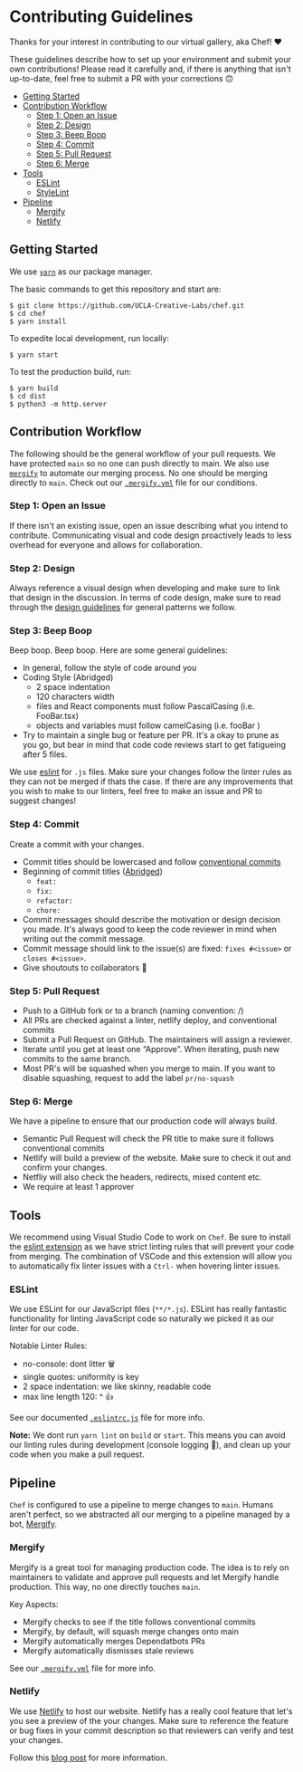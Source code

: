 # Contributing Guidelines

Thanks for your interest in contributing to our virtual gallery, aka Chef! ❤️

These guidelines describe how to set up your environment and submit your own contributions! Please read it 
carefully and, if there is anything that isn't up-to-date, feel free to submit a PR with your corrections 🙃

- [Getting Started](#Getting-Started)
- [Contribution Workflow](#Contribution-Workflow)
  - [Step 1: Open an Issue](#Step-1-Open-an-Issue)
  - [Step 2: Design](#Step-2-Design)
  - [Step 3: Beep Boop](#Step-3-Beep-Boop)
  - [Step 4: Commit](#Step-4:-Commit)
  - [Step 5: Pull Request](#Step-5-Pull-Request)
  - [Step 6: Merge](#Step-6-Merge)
- [Tools](#Tools)
  - [ESLint](#ESLint)
  - [StyleLint](#StyleLint)
- [Pipeline](#Pipeline)
  - [Mergify](#Mergify)
  - [Netlify](#Netlify)

## Getting Started

We use [`yarn`](https://classic.yarnpkg.com/en/docs/install#mac-stable) as our package manager.

The basic commands to get this repository and start are:

```
$ git clone https://github.com/UCLA-Creative-Labs/chef.git
$ cd chef
$ yarn install
```

To expedite local development, run locally:

```
$ yarn start
```

To test the production build, run:

```
$ yarn build
$ cd dist
$ python3 -m http.server
```

## Contribution Workflow

The following should be the general workflow of your pull requests. We have protected `main` so no one can 
push directly to main. We also use [`mergify`](https://mergify.io/) to automate our merging process. No one 
should be merging directly to `main`. Check out our [`.mergify.yml`](.mergify.yml) file for our conditions.

### Step 1: Open an Issue

If there isn't an existing issue, open an issue describing what you intend to contribute. Communicating visual and 
code design proactively leads to less overhead for everyone and allows for collaboration. 

### Step 2: Design

Always reference a visual design when developing and make sure to link that design in the discussion. In terms of 
code design, make sure to read through the [design guidelines](DESIGN_GUIDELINES.md) for general patterns we follow. 

### Step 3: Beep Boop

Beep boop. Beep boop. Here are some general guidelines:

- In general, follow the style of code around you
- Coding Style (Abridged)
  - 2 space indentation
  - 120 characters width
  - files and React components must follow PascalCasing (i.e. FooBar.tsx)
  - objects and variables must follow camelCasing (i.e. fooBar )
- Try to maintain a single bug or feature per PR. It's a okay to prune as you go, but bear in mind that code
  code reviews start to get fatigueing after 5 files.

We use [eslint](.eslintrc.js) for `.js` files. 
Make sure your changes follow the linter rules as they can not be merged if thats the case.
If there are any improvements that you wish to make to our linters, feel free to make an issue and PR to suggest changes!


### Step 4: Commit 

Create a commit with your changes.

- Commit titles should be lowercased and follow [conventional commits](https://www.conventionalcommits.org/en/v1.0.0/#specification)
- Beginning of commit titles ([Abridged](.github/semantic.yml))  
  - `feat: `
  - `fix: `
  - `refactor: `
  - `chore: `
- Commit messages should describe the motivation or design decision you made. It's always good to keep the code 
  reviewer in mind when writing out the commit message.
- Commit message should link to the issue(s) are fixed: `fixes #<issue>` or `closes #<issue>`.
- Give shoutouts to collaborators 🥳

### Step 5: Pull Request

- Push to a GitHub fork or to a branch (naming convention: <user>/<feature-bug-name>)
- All PRs are checked against a linter, netlify deploy, and conventional commits
- Submit a Pull Request on GitHub. The maintainers will assign a reviewer.
- Iterate until you get at least one “Approve”. When iterating, push new commits to the same branch. 
- Most PR's will be squashed when you merge to main. If you want to disable squashing, request to add the label `pr/no-squash`

### Step 6: Merge

We have a pipeline to ensure that our production code will always build.

- Semantic Pull Request will check the PR title to make sure it follows conventional commits
- Netlify will build a preview of the website. Make sure to check it out and confirm your changes.
- Netfliy will also check the headers, redirects, mixed content etc.
- We require at least 1 approver

## Tools

We recommend using Visual Studio Code to work on `Chef`. Be sure to install the [eslint extension](https://marketplace.visualstudio.com/items?itemName=dbaeumer.vscode-eslint) as we have strict linting rules that will prevent your code from merging. The combination of VSCode and this extension will allow you to automatically fix linter issues with a `Ctrl-` when hovering linter issues.

### ESLint

We use ESLint for our JavaScript files (`**/*.js`). ESLint has really fantastic functionality for linting JavaScript code so naturally we picked it as our linter for our code.

Notable Linter Rules:
- no-console: dont litter 🗑
- single quotes: uniformity is key 
- 2 space indentation: we like skinny, readable code
- max line length 120: ^ 👍

See our documented [`.eslintrc.js`](.eslintrc.js) file for more info.

**Note:** We dont run `yarn lint` on `build` or `start`. This means you can avoid our linting rules during development (console logging 👀), and clean up your code when you make a pull request.

## Pipeline

`Chef` is configured to use a pipeline to merge changes to `main`. Humans aren't perfect, so we abstracted all our merging to a pipeline managed by a bot, [Mergify](https://mergify.io/). 

### Mergify

Mergify is a great tool for managing production code. The idea is to rely on maintainers to validate and approve pull requests and let Mergify handle production. This way, no one directly touches `main`. 

Key Aspects:
- Mergify checks to see if the title follows conventional commits
- Mergify, by default, will squash merge changes onto main
- Mergify automatically merges Dependatbots PRs
- Mergify automatically dismisses stale reviews

See our [`.mergify.yml`](.mergify.yml) file for more info.

### Netlify

We use [Netlify](https://www.netlify.com/) to host our website. Netlify has a really cool feature that let's you see a preview of the your changes. Make sure to reference the feature or bug fixes in your commit description so that reviewers can verify and test your changes.

Follow this [blog post](https://www.netlify.com/blog/2016/07/20/introducing-deploy-previews-in-netlify/) for more information. 